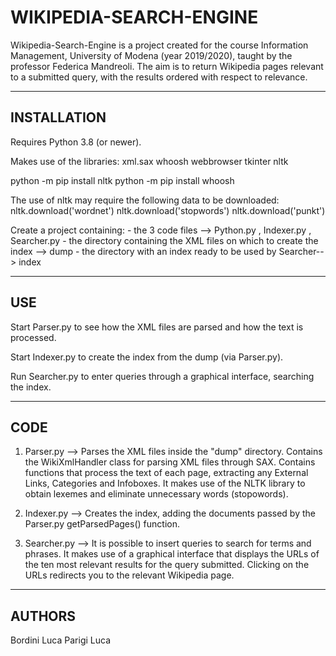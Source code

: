 # WIKIPEDIA-SEARCH-ENGINE

Wikipedia-Search-Engine is a project created for the course Information Management, University of Modena (year 2019/2020), taught by the professor Federica Mandreoli.
The aim is to return Wikipedia pages relevant to a submitted query, with 
the results ordered with respect to relevance.

----------------------------------------------------------------------------------------

## INSTALLATION

Requires Python 3.8 (or newer).

Makes use of the libraries:	
	xml.sax
	whoosh
	webbrowser
	tkinter
	nltk

python -m pip install nltk
python -m pip install whoosh

The use of nltk may require the following data to be downloaded:
	nltk.download('wordnet')
	nltk.download('stopwords')
	nltk.download('punkt')	

Create a project containing:
	- the 3 code files --> Python.py , Indexer.py , Searcher.py
	- the directory containing the XML files on which to create the index --> dump 
	- the directory with an index ready to be used by Searcher--> index

----------------------------------------------------------------------------------------

## USE

Start Parser.py to see how the XML files are parsed and how the text is processed.

Start Indexer.py to create the index from the dump (via Parser.py).

Run Searcher.py to enter queries through a graphical interface, searching the index. 


----------------------------------------------------------------------------------------

## CODE

1) Parser.py --> Parses the XML files inside the "dump" directory. 
Contains the WikiXmlHandler class for parsing XML files through SAX.
Contains functions that process the text of each page, extracting any External Links,
Categories and Infoboxes.
It makes use of the NLTK library to obtain lexemes and eliminate unnecessary words (stopowords).


2) Indexer.py --> Creates the index, adding the documents passed by the Parser.py getParsedPages() function.


3) Searcher.py --> It is possible to insert queries to search for terms and phrases. 
It makes use of a graphical interface that displays the URLs of the ten most relevant results for the
query submitted. Clicking on the URLs redirects you to the relevant Wikipedia page.

----------------------------------------------------------------------------------------

## AUTHORS

Bordini Luca
Parigi Luca